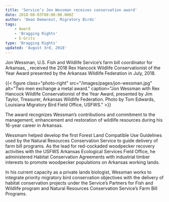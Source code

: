 ```yaml
---
title: 'Service’s Jon Wessman receives conservation award'
date: 2018-08-03T00:00:00.000Z
author: 'Dean Demarest, Migratory Birds'
tags:
    - Award
    - 'Bragging Rights'
    - E-Grits
type: 'Bragging Rights'
updated: 'August 3rd, 2018'
---
```


Jon Wessman, U.S. Fish and Wildlife Service’s farm bill coordinator for Arkansas, , received the 2018 Rex Hancock Wildlife Conservationist of the Year Award presented by the Arkansas Wildlife Federation in July, 2018.

{{< figure class="photo-right" src="/images/pages/jon-wessman.jpg" alt="Two men exchange a metal award." caption="Jon Wessman with Rex Hancock Wildlife Conservationist of the Year Award, presented by Jim Taylor, Treasurer, Arkansas Wildlife Federation. Photo by Tom Edwards, Louisiana Migratory Bird Field Office, USFWS." >}}

The award recognizes Wessman’s  contributions and commitment to the management, enhancement and restoration of wildlife resources during his 16-year career in Arkansas.

Wessmam helped develop the first Forest Land Compatible Use Guidelines used by the Natural Resources Conservation Service to guide delivery of farm bill programs.  As the lead for red-cockaded woodpecker recovery activities with the USFWS Arkansas Ecological Services Field Office, he administered Habitat Conservation Agreements with industrial timber interests to promote woodpecker populations on Arkansas working lands.  

In his current capacity as a private lands biologist, Wessman  works to integrate priority migratory bird conservation objectives with the delivery of habitat conservation projects under the Service’s Partners for Fish and Wildlife program and Natural Resources Conservation Service’s Farm Bill Programs.
